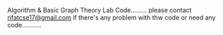 Algorithm & Basic Graph Theory Lab Code......... please contact rifatcse17@gmail.com if there's any problem with thw code or need any code...........
